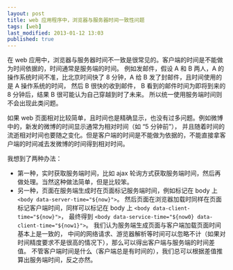 ```yaml
---
layout: post
title: web 应用程序中，浏览器与服务器时间一致性问题
tags: [web]
last_modified: 2013-01-12 13:03
published: true
---
```


在 web 应用中，浏览器与服务器时间不一致是很常见的。客户端的时间是不能做为时间依据的，时间通常是服务端的时间。
例如发邮件，假设 A 和 B 两人，A 的操作系统时间不准，比北京时间快了 8 分钟，A 给 B 发了封邮件，且时间使用的是 A 操作系统的时间，
然后 B 很快的收到邮件， B 看到的邮件时间为即将到来的 8 分钟后，结果 B 很可能认为自己穿越到时了未来。
所以统一使用服务端时间则不会出现此类问题。

如果 web 页面相对比较简单，且时间也是精确显示，也没有过多问题。例如微博中的，新发的微博的时间显示通常为相对时间（如 “5 分钟前”），
并且随着时间的流逝相对时间也要随之变化。但是客户端的时间是不能做为依据的，不能直接拿客户端的时间减去发微博的时间得到相对时间。

我想到了两种办法：

* 第一种，实时获取服务端时间，比如 ajax 轮询方式获取服务端时间，然后再做处理。当然这种做法简单，但是比较笨。
* 另一种，页面在服务端生成时在页面标记服务端时间，例如标记在 body 上 `<body data-server-time="${now}">`。
然后页面在浏览器加载时同样在页面标记客户端时间，同样可以标记在 body 上 `<body data-client-time="${now}">`，
最终得到 `<body data-service-time="${now0} data-client-time="${now1}">`。
我们认为服务端生成页面与客户端加载页面时间基本上是一致的，
中间的网络请求、游览器解析等时间可以忽略不计（如果对时间精度要求不是很高的情况下），那么可以得出客户端与服务端的时间差值。
不管客户端时间是什么（客户端总是有时间的），我们总可以根据差值推算出服务端时间，反之亦然。